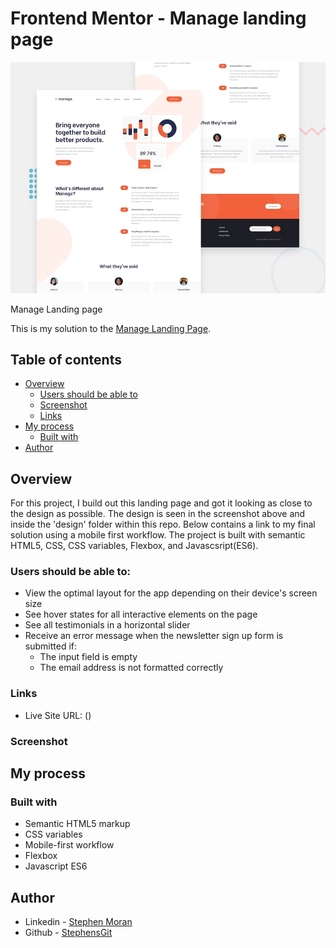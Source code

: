 # Frontend Mentor - Manage landing page

![Design preview for the Manage landing page coding challenge](./design/desktop-preview.jpg)

Manage Landing page

This is my solution to the [Manage Landing Page](https://www.frontendmentor.io/challenges/manage-landing-page-SLXqC6P5).

## Table of contents

- [Overview](#overview)
  - [Users should be able to](#the-challenge)
  - [Screenshot](#screenshot)
  - [Links](#links)
- [My process](#my-process)
  - [Built with](#built-with)
- [Author](#author)


## Overview
For this project, I build out this landing page and got it looking as close to the design as possible. The design is seen in the screenshot above and inside the 'design' folder within this repo. Below contains a link to my final solution using a mobile first workflow. The project is built with semantic HTML5, CSS, CSS variables, Flexbox, and Javascsript(ES6). 


### Users should be able to:

- View the optimal layout for the app depending on their device's screen size
- See hover states for all interactive elements on the page
- See all testimonials in a horizontal slider
- Receive an error message when the newsletter sign up form is submitted if:
  * The input field is empty
  * The email address is not formatted correctly

### Links

- Live Site URL: ()


### Screenshot




## My process

### Built with

- Semantic HTML5 markup
- CSS variables
- Mobile-first workflow
- Flexbox
- Javascript ES6

## Author

- Linkedin - [Stephen Moran](https://www.linkedin.com/in/stephen-moran-/)
- Github - [StephensGit](https://github.com/StephensGit)


